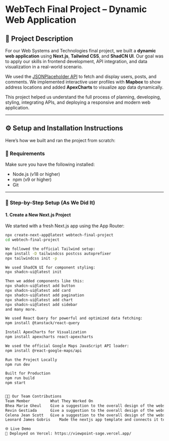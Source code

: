 # WebTech Final Project – Dynamic Web Application

## 📌 Project Description

For our Web Systems and Technologies final project, we built a **dynamic web application** using **Next.js**, **Tailwind CSS**, and **ShadCN UI**. Our goal was to apply our skills in frontend development, API integration, and data visualization in a real-world scenario.

We used the [JSONPlaceholder API](https://jsonplaceholder.typicode.com/) to fetch and display users, posts, and comments. We implemented interactive user profiles with **Mapbox** to show address locations and added **ApexCharts** to visualize app data dynamically.

This project helped us understand the full process of planning, developing, styling, integrating APIs, and deploying a responsive and modern web application.

---

## ⚙️ Setup and Installation Instructions

Here’s how we built and ran the project from scratch:

### 🧩 Requirements

Make sure you have the following installed:

- Node.js (v18 or higher)
- npm (v9 or higher)
- Git

---

### 🚀 Step-by-Step Setup (As We Did It)

#### 1. **Create a New Next.js Project**

We started with a fresh Next.js app using the App Router:

```bash
npx create-next-app@latest webtech-final-project
cd webtech-final-project

We followed the official Tailwind setup:
npm install -D tailwindcss postcss autoprefixer
npx tailwindcss init -p

We used ShadCN UI for component styling:
npx shadcn-ui@latest init

Then we added components like this:
npx shadcn-ui@latest add button
npx shadcn-ui@latest add card
npx shadcn-ui@latest add pagination
npx shadcn-ui@latest add chart
npx shadcn-ui@latest add sidebar
and many more.

We used React Query for powerful and optimized data fetching:
npm install @tanstack/react-query

Install ApexCharts for Visualization
npm install apexcharts react-apexcharts

We used the official Google Maps JavaScript API loader:
npm install @react-google-maps/api

Run the Project Locally
npm run dev

Built for Production
npm run build
npm start


👨‍💻 Our Team Contributions
Team Member	        What They Worked On
Bhea Marie Gheul	Give a suggestion to the overall design of the website.
Revin Gestiada		Give a suggestion to the overall design of the website.
Celena Jean Scott	Give a suggestion to the overall design of the website.
Leonard James Gobris	Made the nextjs app template and connects it to GitHub repository. Copy the dashboard type template and edited it. Made 			both backend and frontend developing. Uploading to vercel.

🌐 Live Demo
🔗 Deployed on Vercel: https://viewpoint-sage.vercel.app/
